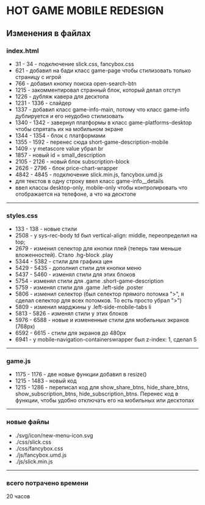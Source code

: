 # HOT GAME MOBILE REDESIGN
## Изменения в файлах
### index.html
- 31 - 34 - подключение slick.css, fancybox.css
- 621 - добавил на бади класс game-page чтобы стилизовать только страницу с игрой
- 766 - добавил кнопку поиска open-search-btn
- 1215 - закомментировал странный блок, который делал отступ
- 1226 - дубляж кавера для десктопа
- 1231 - 1336 - слайдер
- 1337 - добавил класс game-info-main, потому что класс game-info дублируется и его неудобно стилизовать
- 1340 - 1342 - завернул платформы в класс game-platforms-desktop чтобы спрятать их на мобильном экране
- 1344 - 1354 - блок с платформами
- 1355 - 1592 - перенес сюда short-game-description-mobile 
- 1409 - у metascore value убрал br
- 1857 - новый id = small_description
- 2105 - 2126 - новый блок subscription-block
- 2626 - 2796 - блок price-chart-wrapper
- 4842 - 4845 - подключение slick.min.js, fancybox.umd.js
- для текстов в одну строку ввел класс game-info__details
- ввел классы desktop-only, mobile-only чтобы контролировать что отображается на телефоне, а что на десктопе
***
### styles.css
- 133 - 138 - новые стили 
- 2508 - у sys-rec-body td был vertical-align: middle, переопределил на top;
- 2679 - изменил селектор для кнопки плей (теперь там меньше вложенностей). Стало .hg-block .play
- 5344 - 5382 - стили для графика цен
- 5429 - 5435 - дополнил стили для кнопки меню
- 5437 - 5460 - изменял стили для этих блоков
- 5754 - изменял стили для .game .short-game-description
- 5759 - изменял стили для .game .left-side .poster
- 5806 - изменил селектор (был селектор прямого потомка ">", я сделал селектор для всех потомков. То есть просто убрал ">")
- 5809 - изменил марджины у  .left-side-mobile-tabs li
- 5813 - 5826 - изменял стили у этих блоков
- 5976 - 6588 - новые и измененные стили для мобильных экранов (768px)
- 6592 - 6615 - стили для экранов до 480px
- 6941 - у mobile-navigation-containerswrapper был z-index: 1, сделал 5
***
### game.js
- 1175 - 1176 - две новые функции добавил в resize()
- 1215 - 1483 - новый код
- 1215 - 1286 - переписал код для show_share_btns, hide_share_btns, show_subscription_btns, hide_subscription_btns. Перенес код в функции, чтобы удобно отключать его на мобильных или десктопах
***
### новые файлы
- ./svg/icon/new-menu-icon.svg
- ./css/slick.css
- ./css/fancybox.css
- ./js/fancybox.umd.js
- ./js/slick.min.js
***
### всего потрачено времени
20 часов